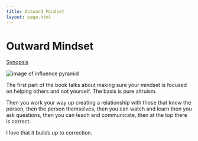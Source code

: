 ```yaml
---
title: Outward Mindset
layout: page.html
---
```


# Outward Mindset

[Synopsis](https://lifeclub.org/books/the-outward-mindset-the-arbinger-institute-review-summary)

![image of influence pyramid](https://bluecourage.com/wp-content/uploads/2018/01/Peace-Pyramid.png)

The first part of the book talks about making sure your mindset is focused on helping others and not yourself. The basis is pure altruism.

Then you work your way up creating a relationship with those that know the person, then the person themselves, then you can watch and learn then you ask questions, then you can teach and communicate, then at the top there is correct. 

I love that it builds up to correction. 

